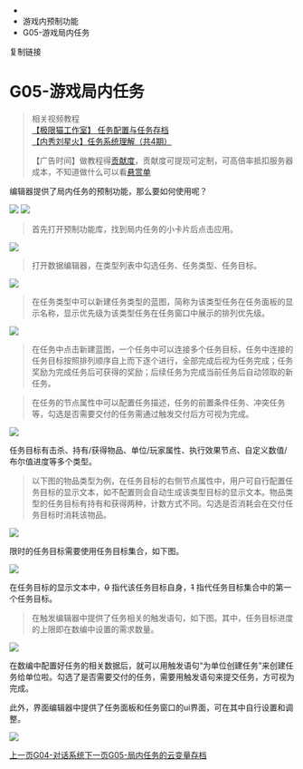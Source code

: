   * [](/)
  * 游戏内预制功能
  * G05-游戏局内任务

复制链接

# G05-游戏局内任务

> 相关视频教程  
>  [【极限猫工作室】 任务配置与任务存档](https://www.bilibili.com/video/BV1Sp4y1K7aw)  
>  [【内秀刘星火】任务系统理解（共4期）](https://www.bilibili.com/video/BV1KN411G7gC)  
>
> 【广告时间】做教程得[贡献度](https://doc.sce.xd.com/Manual/GamePublish/AchievementPoint)，贡献度可提现可定制，可高倍率抵扣服务器成本，不知道做什么可以看[悬赏单](https://docs.qq.com/sheet/DYkZUZ3hrRExlaHZL?tab=BB08J2)

编辑器提供了局内任务的预制功能，那么要如何使用呢？

![](/assets/images/11-4b2d2f6eed8b0ae0fd4070cd318f68b3.png)
![](/assets/images/12-5745c78b740464f8fb729c2065e31c68.png)

> 首先打开预制功能库，找到局内任务的小卡片后点击应用。

![](/assets/images/1-fadfd2f2e3cab7e53acdbfe47776f19b.png)

> 打开数据编辑器，在类型列表中勾选任务、任务类型、任务目标。

![](/assets/images/2-99d1d78d9221d319304717aa214df30a.png)

> 在任务类型中可以新建任务类型的蓝图，简称为该类型任务在任务面板的显示名称，显示优先级为该类型任务在任务窗口中展示的排列优先级。

![](/assets/images/3-ab138dcf9e31d1757886abe70fcc7910.png)

>
> 在任务中点击新建蓝图，一个任务中可以连接多个任务目标，任务中连接的任务目标按照排列顺序自上而下逐个进行，全部完成后视为任务完成；任务奖励为完成任务后可获得的奖励；后续任务为完成当前任务后自动领取的新任务。

> 在任务的节点属性中可以配置任务描述，任务的前置条件任务、冲突任务等，勾选是否需要交付的任务需通过触发交付后方可视为完成。

![](/assets/images/4-132f94f99358a9064ea33394173d2564.png)

任务目标有击杀、持有/获得物品、单位/玩家属性、执行效果节点、自定义数值/布尔值进度等多个类型。

>
> 以下图的物品类型为例，在任务目标的右侧节点属性中，用户可自行配置任务目标的显示文本，如不配置则会自动生成该类型目标的显示文本。物品类型的任务目标有持有和获得两种，计数方式不同。勾选是否消耗会在交付任务目标时消耗该物品。

![](/assets/images/5-aa83a7f2212f9b29144317038a52ca83.png)

限时的任务目标需要使用任务目标集合，如下图。

![](/assets/images/6-df22c5e984899b27ae8767a863fa4343.png)

在任务目标的显示文本中，~~0~~ 指代该任务目标自身，~~1~~ 指代任务目标集合中的第一个任务目标。

> 在触发编辑器中提供了任务相关的触发语句，如下图。其中，任务目标进度的上限即在数编中设置的需求数量。

![](/assets/images/8-ca1cf1c3e46fb37d20c83450a4f32e86.png)

在数编中配置好任务的相关数据后，就可以用触发语句“为单位创建任务”来创建任务给单位啦。勾选了是否需要交付的任务，需要用触发语句来提交任务，方可视为完成。

此外，界面编辑器中提供了任务面板和任务窗口的ui界面，可在其中自行设置和调整。

![](/assets/images/7-2086f94f98bba0f54057b0b3b34584ad.png)

[上一页G04-对话系统](/Manual/Library/Conversation)[下一页G05-局内任务的云变量存档](/Manual/Library/GameQuestScore)


